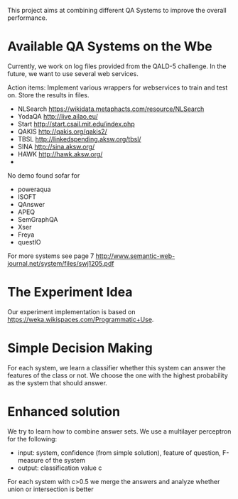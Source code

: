 This project aims at combining different QA Systems to improve the overall performance.

Available QA Systems on the Wbe
===

Currently, we work on log files provided from the QALD-5 challenge. In the future, we want to use several web services.

Action items: Implement various wrappers for webservices to train and test on. Store the results in files.
* NLSearch https://wikidata.metaphacts.com/resource/NLSearch
* YodaQA http://live.ailao.eu/
* Start http://start.csail.mit.edu/index.php
* QAKIS http://qakis.org/qakis2/
* TBSL http://linkedspending.aksw.org/tbsl/
* SINA http://sina.aksw.org/
* HAWK http://hawk.aksw.org/
* 

No demo found sofar for
* poweraqua
* ISOFT
* QAnswer
* APEQ
* SemGraphQA
* Xser
* Freya
* questIO

For more systems see page 7 http://www.semantic-web-journal.net/system/files/swj1205.pdf

The Experiment Idea
===

Our experiment implementation is based on https://weka.wikispaces.com/Programmatic+Use.

Simple Decision Making
==
For each system, we learn a classifier whether this system can answer the features of the class or not. 
We choose the one with the highest probability as the system that should answer.

Enhanced solution
==
We try to learn how to combine answer sets.
We use a multilayer perceptron for the following:
* input: system, confidence (from simple solution), feature of question, F-measure of the system
* output: classification value c

For each system with c>0.5 we merge the answers and analyze whether union or intersection is better


